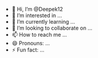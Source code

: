 - 👋 Hi, I’m @Deepek12
- 👀 I’m interested in ...
- 🌱 I’m currently learning ...
- 💞️ I’m looking to collaborate on ...
- 📫 How to reach me ...
- 😄 Pronouns: ...
- ⚡ Fun fact: ...

<!---
Deepek12/Deepek12 is a ✨ special ✨ repository because its `README.md` (this file) appears on your GitHub profile.
You can click the Preview link to take a look at your changes. fjggkgvskndjmbcfh gdmgsh
--->

